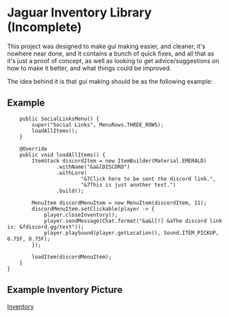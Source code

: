 # Jaguar Inventory Library (Incomplete)

This project was designed to make gui making easier, and cleaner,
it's nowhere near done, and it contains a bunch of quick fixes, and all
that as it's just a proof of concept, as well as looking to get advice/suggestions
on how to make it better, and what things could be improved.

The idea behind it is that gui making should be as the following example:

## Example

```
    public SocialLinksMenu() {
        super("Social Links", MenuRows.THREE_ROWS);
        loadAllItems();
    }

    @Override
    public void loadAllItems() {
        ItemStack discordItem = new ItemBuilder(Material.EMERALD)
                .withName("&a&lDISCORD")
                .withLore(
                        "&7Click here to be sent the discord link.",
                        "&7This is just another test.")
                .build();

        MenuItem discordMenuItem = new MenuItem(discordItem, 11);
        discordMenuItem.setClickable(player -> {
            player.closeInventory();
            player.sendMessage(Chat.format("&a&l[!] &aThe discord link is: &fdiscord.gg/test"));
            player.playSound(player.getLocation(), Sound.ITEM_PICKUP, 0.75F, 0.75F);
        });

        loadItem(discordMenuItem);
	}
}

```

## Example Inventory Picture
[Inventory](https://gyazo.com/a7524cb2f66495aa6c0791848e2b8e70)
